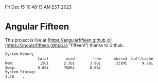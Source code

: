 Fri Dec 15 10:48:13 AM EST 2023

# Angular Fifteen


This project is live at [https://angularfifteen.github.io](https://angularfifteen.github.io "fifteen!") thanks to Github.

```bash
System Memory
               total        used        free      shared  buff/cache   available
Mem:            15Gi       2.3Gi       3.9Gi       331Mi       9.7Gi        12Gi
Swap:          8.0Gi       768Ki       8.0Gi
System Storage
1.3G	.
```
```bash
